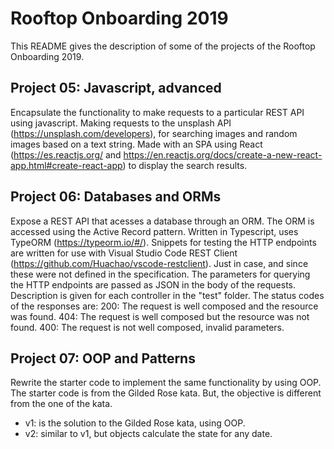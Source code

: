 Rooftop Onboarding 2019
=======================

This README gives the description of some of the projects of the Rooftop Onboarding 2019.


Project 05: Javascript, advanced
--------------------------------

Encapsulate the functionality to make requests to a particular REST API using javascript.
Making requests to the unsplash API (https://unsplash.com/developers), for searching images and random images based on a text string.
Made with an SPA using React (https://es.reactjs.org/ and https://en.reactjs.org/docs/create-a-new-react-app.html#create-react-app) to display the search results.


Project 06: Databases and ORMs
------------------------------

Expose a REST API that acesses a database through an ORM.
The ORM is accessed using the Active Record pattern.
Written in Typescript, uses TypeORM (https://typeorm.io/#/).
Snippets for testing the HTTP endpoints are written for use with Visual Studio Code REST Client (https://github.com/Huachao/vscode-restclient).
Just in case, and since these were not defined in the specification. The parameters for querying the HTTP endpoints are passed as JSON in the body of the requests. Description is given for each controller in the "test" folder.
The status codes of the responses are:
200: The request is well composed and the resource was found.
404: The request is well composed but the resource was not found.
400: The request is not well composed, invalid parameters.


Project 07: OOP and Patterns
----------------------------

Rewrite the starter code to implement the same functionality by using OOP.
The starter code is from the Gilded Rose kata. But, the objective is different from the one of the kata.

- v1: is the solution to the Gilded Rose kata, using OOP.
- v2: similar to v1, but objects calculate the state for any date.

